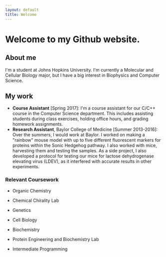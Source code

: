```yaml
---
layout: default
title: Welcome
---
```


# Welcome to my Github website.
## About me
I'm a student at Johns Hopkins University. I'm currently a Molecular and Cellular Biology major, but I have a big interest in Biophysics and Computer Science.

## My work
* **Course Assistant** [Spring 2017]: I'm a course assistant for our C/C++ course in the Computer Science department. This includes assisting students during class exercises, holding office hours, and grading homework assignments.
* **Research Assistant**, Baylor College of Medicine [Summer 2013-2016]: Over the summers, I would work at Baylor. I worked on making a "rainbow" mouse model with up to five different fluorescent markers for proteins within the Sonic Hedgehog pathway. I also worked with mice, harvesting them and testing the samples. As a side project, I also developed a protocol for testing our mice for lactose dehydrogenase elevating virus (LDEV), as it interfered with accurate results in other experiments. 

### Relevant Coursework
* Organic Chemistry
* Chemical Chirality Lab
* Genetics
* Cell Biology
* Biochemistry
* Protein Engineering and Biochemistry Lab

* Intermediate Programming
